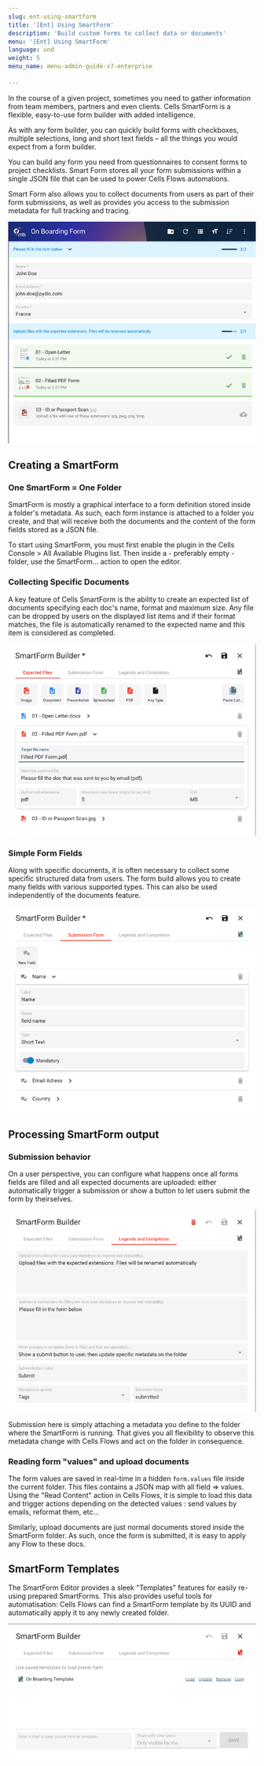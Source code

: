 ```yaml
---
slug: ent-using-smartform
title: '[Ent] Using SmartForm'
description: 'Build custom forms to collect data or documents'
menu: '[Ent] Using SmartForm'
language: und
weight: 5
menu_name: menu-admin-guide-v7-enterprise

---
```

In the course of a given project, sometimes you need to gather information from team members, partners and even clients. Cells SmartForm is a flexible, easy-to-use form builder with added intelligence.

As with any form builder, you can quickly build forms with checkboxes, multiple selections, long and short text fields – all the things you would expect from a form builder.

You can build any form you need from questionnaires to consent forms to project checklists. Smart Form stores all your form submissions within a single JSON file that can be used to power Cells Flows automations.

Smart Form also allows you to collect documents from users as part of their form submissions, as well as provides you access to the submission metadata for full tracking and tracing.

![](../images/6_customize_interface/smartforms/03-smart-forms-display.png)

## Creating a SmartForm

### One SmartForm = One Folder

SmartForm is mostly a graphical interface to a form definition stored inside a folder's metadata. As such, each form instance is attached to a folder you create, and that will receive both the documents and the content of the form fields stored as a JSON file.

To start using SmartForm, you must first enable the plugin in the Cells Console > All Available Plugins list. Then inside a - preferably empty - folder, use the SmartForm... action to open the editor.

### Collecting Specific Documents

A key feature of Cells SmartForm is the ability to create an expected list of documents specifying each doc's name, format and maximum size. Any file can be dropped by users on the displayed list items and if their format matches, the file is automatically renamed to the expected name and this item is considered as completed. 

![](../images/6_customize_interface/smartforms/01-smart-forms-docs.png)

### Simple Form Fields

Along with specific documents, it is often necessary to collect some specific structured data from users. The form build allows you to create many fields with various supported types. This can also be used independently of the documents feature.

![](../images/6_customize_interface/smartforms/02-smart-forms-fields.png)

## Processing SmartForm output

### Submission behavior

On a user perspective, you can configure what happens once all forms fields are filled and all expected documents are uploaded: either automatically trigger a submission or show a button to let users submit the form by theirselves. 

![](../images/6_customize_interface/smartforms/04-smart-forms-submission.png)

Submission here is simply attaching a metadata you define to the folder where the SmartForm is running. That gives you all flexibility to observe this metadata change with Cells Flows and act on the folder in consequence.

### Reading form "values" and upload documents 

The form values are saved in real-time in a hidden `form.values` file inside the current folder. This files contains a JSON map with all field => values. Using the "Read Content" action in Cells Flows, it is simple to load this data and trigger actions depending on the detected values : send values by emails, reformat them, etc... 

Similarly, upload documents are just normal documents stored inside the SmartForm folder. As such, once the form is submitted, it is easy to apply any Flow to these docs.

## SmartForm Templates

The SmartForm Editor provides a sleek "Templates" features for easily re-using prepared SmartForms. This also provides useful tools for automatisation: Cells Flows can find a SmartForm template by its UUID and automatically apply it to any newly created folder.

![](../images/6_customize_interface/smartforms/05-smart-forms-templates.png)